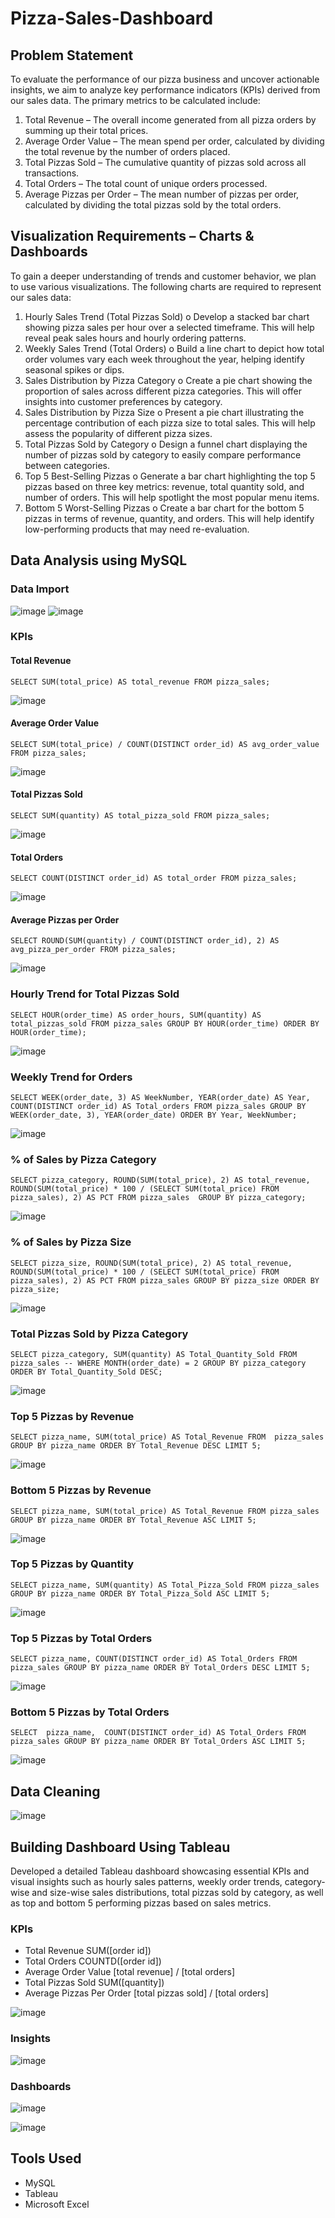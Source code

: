 # Pizza-Sales-Dashboard

## Problem Statement

To evaluate the performance of our pizza business and uncover actionable insights, we aim to analyze key performance indicators (KPIs) derived from our sales data. The primary metrics to be calculated include:
1.	Total Revenue – The overall income generated from all pizza orders by summing up their total prices.
2.	Average Order Value – The mean spend per order, calculated by dividing the total revenue by the number of orders placed.
3.	Total Pizzas Sold – The cumulative quantity of pizzas sold across all transactions.
4.	Total Orders – The total count of unique orders processed.
5.	Average Pizzas per Order – The mean number of pizzas per order, calculated by dividing the total pizzas sold by the total orders.

## Visualization Requirements – Charts & Dashboards

To gain a deeper understanding of trends and customer behavior, we plan to use various visualizations. The following charts are required to represent our sales data:
1.	Hourly Sales Trend (Total Pizzas Sold)
o	Develop a stacked bar chart showing pizza sales per hour over a selected timeframe. This will help reveal peak sales hours and hourly ordering patterns.
2.	Weekly Sales Trend (Total Orders)
o	Build a line chart to depict how total order volumes vary each week throughout the year, helping identify seasonal spikes or dips.
3.	Sales Distribution by Pizza Category
o	Create a pie chart showing the proportion of sales across different pizza categories. This will offer insights into customer preferences by category.
4.	Sales Distribution by Pizza Size
o	Present a pie chart illustrating the percentage contribution of each pizza size to total sales. This will help assess the popularity of different pizza sizes.
5.	Total Pizzas Sold by Category
o	Design a funnel chart displaying the number of pizzas sold by category to easily compare performance between categories.
6.	Top 5 Best-Selling Pizzas
o	Generate a bar chart highlighting the top 5 pizzas based on three key metrics: revenue, total quantity sold, and number of orders. This will help spotlight the most popular menu items.
7.	Bottom 5 Worst-Selling Pizzas
o	Create a bar chart for the bottom 5 pizzas in terms of revenue, quantity, and orders. This will help identify low-performing products that may need re-evaluation.

## Data Analysis using MySQL

### Data Import

![image](https://github.com/user-attachments/assets/211088c2-3457-4a66-a5cc-ba1d42fd4d3a)
![image](https://github.com/user-attachments/assets/c63d9f40-3ada-42fb-9bc4-4d595f2520af)


### KPIs

#### Total Revenue

`SELECT SUM(total_price) AS total_revenue FROM pizza_sales;`

![image](https://github.com/user-attachments/assets/6c550f4b-5e5c-4e26-9b6f-694386a7cc2f)

#### Average Order Value

`SELECT SUM(total_price) / COUNT(DISTINCT order_id) AS avg_order_value FROM pizza_sales;`

![image](https://github.com/user-attachments/assets/b9c317b0-2d56-43bd-bca9-5ef388917b39)

#### Total Pizzas Sold
`SELECT SUM(quantity) AS total_pizza_sold FROM pizza_sales;`

![image](https://github.com/user-attachments/assets/10fd0d0c-f9b6-4c26-8641-3105620e35b9)

#### Total Orders
`SELECT COUNT(DISTINCT order_id) AS total_order FROM pizza_sales;`

![image](https://github.com/user-attachments/assets/d8390591-cdec-46e3-80e9-f1dc967dcf58)

#### Average Pizzas per Order
`SELECT ROUND(SUM(quantity) / COUNT(DISTINCT order_id), 2) AS avg_pizza_per_order FROM pizza_sales;`

![image](https://github.com/user-attachments/assets/387e9ef7-bee2-44eb-8c9f-75297e9646b5)

### Hourly Trend for Total Pizzas Sold
`SELECT HOUR(order_time) AS order_hours, SUM(quantity) AS total_pizzas_sold
FROM pizza_sales
GROUP BY HOUR(order_time)
ORDER BY HOUR(order_time);`

![image](https://github.com/user-attachments/assets/1633e4a2-ffd2-4ece-9374-8f60f1d6ab55)

### Weekly Trend for Orders
`SELECT WEEK(order_date, 3) AS WeekNumber, YEAR(order_date) AS Year,
      COUNT(DISTINCT order_id) AS Total_orders
FROM pizza_sales
GROUP BY WEEK(order_date, 3), YEAR(order_date)
ORDER BY Year, WeekNumber;`

![image](https://github.com/user-attachments/assets/f1935bc3-8dd3-47f8-83fb-ff428e9101e9)

### % of Sales by Pizza Category
`SELECT pizza_category,
    ROUND(SUM(total_price), 2) AS total_revenue,
    ROUND(SUM(total_price) * 100 / (SELECT SUM(total_price) FROM pizza_sales), 2) AS PCT
FROM pizza_sales 
GROUP BY pizza_category;`

![image](https://github.com/user-attachments/assets/792ab795-e5fd-404b-83cd-82acd058a330)

### % of Sales by Pizza Size
`SELECT pizza_size,
    ROUND(SUM(total_price), 2) AS total_revenue,
    ROUND(SUM(total_price) * 100 / (SELECT SUM(total_price) FROM pizza_sales), 2) AS PCT
FROM pizza_sales
GROUP BY pizza_size
ORDER BY pizza_size;`

![image](https://github.com/user-attachments/assets/b87ed45b-cf11-41d1-b89d-3e7807d029aa)

### Total Pizzas Sold by Pizza Category
`SELECT pizza_category, SUM(quantity) AS Total_Quantity_Sold
FROM pizza_sales
-- WHERE MONTH(order_date) = 2
GROUP BY pizza_category
ORDER BY Total_Quantity_Sold DESC;`

![image](https://github.com/user-attachments/assets/124db14b-e02b-41ef-9675-9637178f5d9e)

### Top 5 Pizzas by Revenue
`SELECT pizza_name, SUM(total_price) AS Total_Revenue
FROM  pizza_sales
GROUP BY pizza_name
ORDER BY Total_Revenue DESC LIMIT 5;`

![image](https://github.com/user-attachments/assets/2fcdbd68-f468-4e84-9a59-65a4ccca18fd)

### Bottom 5 Pizzas by Revenue
`SELECT pizza_name, SUM(total_price) AS Total_Revenue
FROM pizza_sales
GROUP BY pizza_name
ORDER BY Total_Revenue ASC LIMIT 5;`

![image](https://github.com/user-attachments/assets/2ba8ae41-24df-4ed2-bd22-2fdfa132d063)

### Top 5 Pizzas by Quantity
`SELECT pizza_name, SUM(quantity) AS Total_Pizza_Sold
FROM pizza_sales
GROUP BY pizza_name
ORDER BY Total_Pizza_Sold ASC
 LIMIT 5;`
 
 ![image](https://github.com/user-attachments/assets/f2f4c764-91e4-42f2-a2cb-b6dfa8225e8a)

 ### Top 5 Pizzas by Total Orders
 `SELECT pizza_name, COUNT(DISTINCT order_id) AS Total_Orders
FROM pizza_sales
GROUP BY pizza_name
ORDER BY Total_Orders DESC
LIMIT 5;`

![image](https://github.com/user-attachments/assets/7dd6716f-3dd8-4c45-8ab8-28bc1c6d7b79)

### Bottom 5 Pizzas by Total Orders
`SELECT 
    pizza_name, 
    COUNT(DISTINCT order_id) AS Total_Orders
FROM pizza_sales
GROUP BY pizza_name
ORDER BY Total_Orders ASC
LIMIT 5;`

![image](https://github.com/user-attachments/assets/1ea255a9-5c05-45b5-b4c7-41fec83c1f13)


## Data Cleaning

![image](https://github.com/user-attachments/assets/8e2ea105-da45-420e-b228-3e3d4a9a1f9e)

## Building Dashboard Using Tableau

Developed a detailed Tableau dashboard showcasing essential KPIs and visual insights such as hourly sales patterns, weekly order trends, category-wise and size-wise sales distributions, total pizzas sold by category, as well as top and bottom 5 performing pizzas based on sales metrics.

### KPIs

- Total Revenue SUM([order id])
- Total Orders COUNTD([order id])
- Average Order Value [total revenue] / [total orders]
- Total Pizzas Sold SUM([quantity])
- Average Pizzas Per Order [total pizzas sold] / [total orders]

![image](https://github.com/user-attachments/assets/08dfa260-2901-4286-8008-a3afcdf836a2)

### Insights

![image](https://github.com/user-attachments/assets/a630eb49-bd82-47d1-9e39-ce56bb010c0f)


### Dashboards

![image](https://github.com/user-attachments/assets/ced78f4d-f0c1-42ac-b3e8-dc4521d9b0f4)

![image](https://github.com/user-attachments/assets/5fd43415-9176-40ef-aa91-e0d2414d472d)

## Tools Used

- MySQL
- Tableau
- Microsoft Excel
























